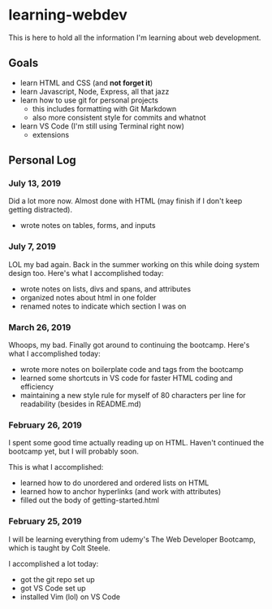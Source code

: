 # learning-webdev
This is here to hold all the information I'm learning about web development.

## Goals
- learn HTML and CSS (and **not forget it**)
- learn Javascript, Node, Express, all that jazz
- learn how to use git for personal projects
    - this includes formatting with Git Markdown
    - also more consistent style for commits and whatnot
- learn VS Code (I'm still using Terminal right now)
    - extensions

## Personal Log

### July 13, 2019
Did a lot more now. Almost done with HTML (may finish if I don't keep getting distracted).
- wrote notes on tables, forms, and inputs

### July 7, 2019
LOL my bad again. Back in the summer working on this while doing system design too. Here's what I accomplished today:
- wrote notes on lists, divs and spans, and attributes
- organized notes about html in one folder
- renamed notes to indicate which section I was on

### March 26, 2019
Whoops, my bad. Finally got around to continuing the bootcamp. Here's what I 
accomplished today:
- wrote more notes on boilerplate code and tags from the bootcamp
- learned some shortcuts in VS code for faster HTML coding and efficiency
- maintaining a new style rule for myself of 80 characters per line for readability (besides in README.md)

### February 26, 2019
I spent some good time actually reading up on HTML. Haven't continued the bootcamp yet,
but I will probably soon. 

This is what I accomplished:
- learned how to do unordered and ordered lists on HTML
- learned how to anchor hyperlinks (and work with attributes)
- filled out the body of getting-started.html

### February 25, 2019
I will be learning everything from udemy's The Web Developer Bootcamp, which is taught by
Colt Steele.

I accomplished a lot today:
- got the git repo set up
- got VS Code set up
- installed Vim (lol) on VS Code